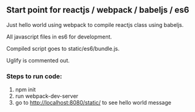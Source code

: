 ## Start point for reactjs / webpack / babeljs / es6

Just hello world using webpack to compile reactjs class using babeljs.

All javascript files in es6 for development.

Compiled script goes to static/es6/bundle.js.

Uglify is commented out.


### Steps to run code:

1. npm init
2. run webpack-dev-server 
2. go to [http://localhost:8080/static/](http://localhost:8080/static/) to see hello world message